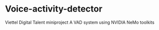 # Voice-activity-detector
Viettel Digital Talent miniproject
A VAD system using NVIDIA NeMo toolkits
